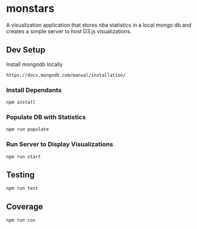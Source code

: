 # monstars
A visualization application that stores nba statistics in a local mongo db and creates a simple server to host D3.js visualizations.

## Dev Setup

Install mongodb locally
```
https://docs.mongodb.com/manual/installation/
```

### Install Dependants
```
npm install
```

### Populate DB with Statistics
```
npm run populate
```

### Run Server to Display Visualizations
```
npm run start
```

## Testing
```
npm run test
```

## Coverage
```
npm run cov
```